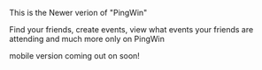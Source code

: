 This is the Newer verion of "PingWin"

Find your friends, create events, view what events your friends are attending and much more only on PingWin

mobile version coming out on soon!
